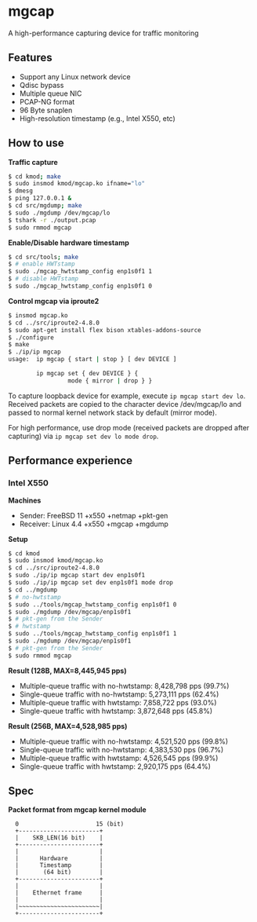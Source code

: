 # mgcap
A high-performance capturing device for traffic monitoring

## Features
* Support any Linux network device
* Qdisc bypass
* Multiple queue NIC
* PCAP-NG format
* 96 Byte snaplen
* High-resolution timestamp (e.g., Intel X550, etc)

## How to use

**Traffic capture**
```bash
$ cd kmod; make
$ sudo insmod kmod/mgcap.ko ifname="lo"
$ dmesg
$ ping 127.0.0.1 &
$ cd src/mgdump; make
$ sudo ./mgdump /dev/mgcap/lo 
$ tshark -r ./output.pcap
$ sudo rmmod mgcap
```
**Enable/Disable hardware timestamp**
```bash
$ cd src/tools; make
$ # enable HWTstamp
$ sudo ./mgcap_hwtstamp_config enp1s0f1 1
$ # disable HWTstamp
$ sudo ./mgcap_hwtstamp_config enp1s0f1 0
```

**Control mgcap via iproute2**
```bash
$ insmod mgcap.ko
$ cd ../src/iproute2-4.8.0
$ sudo apt-get install flex bison xtables-addons-source
$ ./configure
$ make
$ ./ip/ip mgcap
usage:  ip mgcap { start | stop } [ dev DEVICE ]

        ip mgcap set { dev DEVICE } {
                 mode { mirror | drop } }
```

To capture loopback device for example,
execute `ip mgcap start dev lo`. Received packets are copied to
the character device /dev/mgcap/lo and passed to normal kernel
network stack by default (mirror mode).

For high performance, use drop mode (received packets are dropped after
capturing) via `ip mgcap set dev lo mode drop`.



## Performance experience

### Intel X550
**Machines**
* Sender: FreeBSD 11 +x550 +netmap +pkt-gen
* Receiver: Linux 4.4 +x550 +mgcap +mgdump

**Setup**
```bash
$ cd kmod
$ sudo insmod kmod/mgcap.ko
$ cd ../src/iproute2-4.8.0
$ sudo ./ip/ip mgcap start dev enp1s0f1
$ sudo ./ip/ip mgcap set dev enp1s0f1 mode drop
$ cd ../mgdump
$ # no-hwtstamp
$ sudo ../tools/mgcap_hwtstamp_config enp1s0f1 0
$ sudo ./mgdump /dev/mgcap/enp1s0f1 
$ # pkt-gen from the Sender
$ # hwtstamp
$ sudo ../tools/mgcap_hwtstamp_config enp1s0f1 1
$ sudo ./mgdump /dev/mgcap/enp1s0f1 
$ # pkt-gen from the Sender
$ sudo rmmod mgcap
```

**Result (128B, MAX=8,445,945 pps)**
* Multiple-queue traffic with no-hwtstamp: 8,428,798 pps (99.7%)
* Single-queue traffic with no-hwtstamp: 5,273,111 pps (62.4%)
* Multiple-queue traffic with hwtstamp: 7,858,722 pps (93.0%)
* Single-queue traffic with hwtstamp: 3,872,648 pps (45.8%)

**Result (256B, MAX=4,528,985 pps)**
* Multiple-queue traffic with no-hwtstamp: 4,521,520 pps (99.8%)
* Single-queue traffic with no-hwtstamp: 4,383,530 pps (96.7%)
* Multiple-queue traffic with hwtstamp: 4,526,545 pps (99.9%)
* Single-queue traffic with hwtstamp: 2,920,175 pps (64.4%)

## Spec

**Packet format from mgcap kernel module**

```
  0                      15 (bit)
  +-----------------------+
  |    SKB_LEN(16 bit)    |
  +-----------------------+
  |                       |
  |      Hardware         |
  |      Timestamp        |
  |       (64 bit)        |
  +-----------------------+
  |                       |
  |    Ethernet frame     |
  |                       |
  |~~~~~~~~~~~~~~~~~~~~~~~|
  +-----------------------+
```
